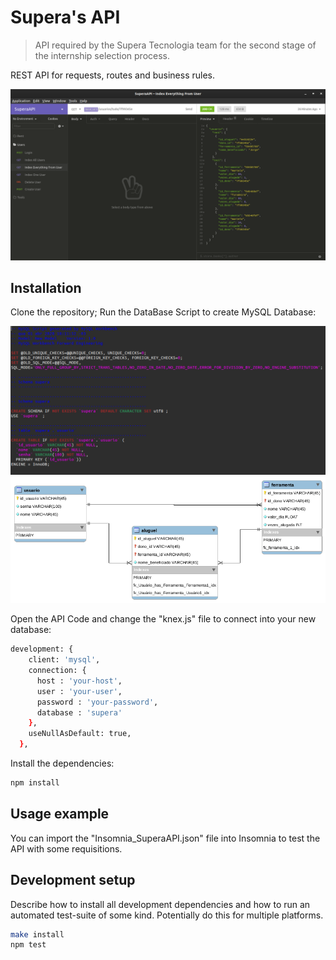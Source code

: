 # Supera's API
> API required by the Supera Tecnologia team for the second stage of the internship selection process.


REST API for requests, routes and business rules.

![](Example.png)

## Installation

Clone the repository;
Run the DataBase Script to create MySQL Database:

![](SQLScript.png)
![](DataBaseModel.png)

Open the API Code and change the "knex.js" file to connect into your new database:

```sh
development: {
    client: 'mysql',
    connection: {
      host : 'your-host',
      user : 'your-user',
      password : 'your-password',
      database : 'supera'
    },
    useNullAsDefault: true,
  },
```

Install the dependencies:

```sh
npm install
```

## Usage example

You can import the "Insomnia_SuperaAPI.json" file into Insomnia to test the API with some requisitions.


## Development setup

Describe how to install all development dependencies and how to run an automated test-suite of some kind. Potentially do this for multiple platforms.

```sh
make install
npm test
```


